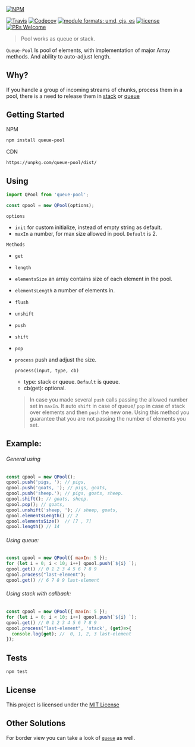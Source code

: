 [![NPM](https://nodei.co/npm/queue-pool.png?downloads=true&downloadRank=true&stars=true)](https://nodei.co/npm/queue-pool/)

[![Travis](https://img.shields.io/travis/rust-lang/rust.svg?style=flat-square)](https://travis-ci.org/Jimmy02020/queue-pool)
[![Codecov](https://img.shields.io/codecov/c/github/codecov/example-python.svg?style=flat-square)](https://codecov.io/gh/Jimmy02020/queue-pool)
[![module formats: umd, cjs, es](https://img.shields.io/badge/module%20formats-umd%2C%20cjs%2C%20es-green.svg?style=flat-square)](https://unpkg.com/queue-pool/dist/)
[![license](https://img.shields.io/github/license/mashape/apistatus.svg?style=flat-square)](https://github.com/Jimmy02020/queue-pool/blob/master/LICENSE)
[![PRs Welcome](https://img.shields.io/badge/PRs-welcome-brightgreen.svg?style=flat-square)](https://github.com/Jimmy02020/queue-pool/pulls)

> Pool works as queue or stack.

`Queue-Pool` Is pool of elements, with implementation of major Array methods. And ability to auto-adjust length.

Why?
---
If you handle a group of incoming streams of chunks, process them in a pool, there is a need to release them in
<a href="https://en.wikipedia.org/wiki/Stack_(abstract_data_type)">stack</a> or <a href="https://en.wikipedia.org/wiki/Queue_(abstract_data_type)">queue</a>

Getting Started
---------------

NPM
```sh
npm install queue-pool
```

CDN
```sh
https://unpkg.com/queue-pool/dist/
```

Using
-----

```javascript
import QPool from 'queue-pool';

const qpool = new QPool(options);
```

`options`

* `init` for custom initialize, instead of empty string as default.
* `maxIn` a number, for max size allowed in pool. `Default` is 2.

`Methods`

* `get`
* `length`
* `elementsSize` an array contains size of each element in the pool.
* `elementsLength` a number of elements in.
* `flush`
* `unshift`
* `push`
* `shift`
* `pop`
* `process` push and adjust the size.

  `process(input, type, cb)`
  - type: stack or queue. `Default` is queue.
  - cb(get): optional.


  > In case you made several `push` calls passing the allowed number set in `maxIn`.
    It auto `shift` in case of queue/ `pop` in case of stack over elements and then `push` the new one.
    Using this method you guarantee that you are not passing the number of elements you set.


Example:
-------

###### General using

```javascript
const qpool = new QPool();
qpool.push('pigs, '); // pigs,
qpool.push('goats, '); // pigs, goats,
qpool.push('sheep.'); // pigs, goats, sheep.
qpool.shift(); // goats, sheep.
qpool.pop(); // goats,
qpool.unshift('sheep, '); // sheep, goats,
qpool.elementsLength() // 2
qpool.elementsSize()  // [7 , 7]
qpool.length() // 14
```

###### Using queue:

```javascript
const qpool = new QPool({ maxIn: 5 });
for (let i = 0; i < 10; i++) qpool.push(`${i} `);
qpool.get() // 0 1 2 3 4 5 6 7 8 9
qpool.process("last-element");
qpool.get() // 6 7 8 9 last-element
```
###### Using stack with callback:

```javascript
const qpool = new QPool({ maxIn: 5 });
for (let i = 0; i < 10; i++) qpool.push(`${i} `);
qpool.get() // 0 1 2 3 4 5 6 7 8 9
qpool.process("last-element", 'stack', (get)=>{
  console.log(get); //  0, 1, 2, 3 last-element
});
```

Tests
-----

```sh
npm test
```

License
-------

This project is licensed under the [MIT License](https://github.com/Jimmy02020/queue-pool/blob/master/LICENSE)

Other Solutions
---------------

For border view you can take a look of [`queue`](https://github.com/jessetane/queue) as well.
